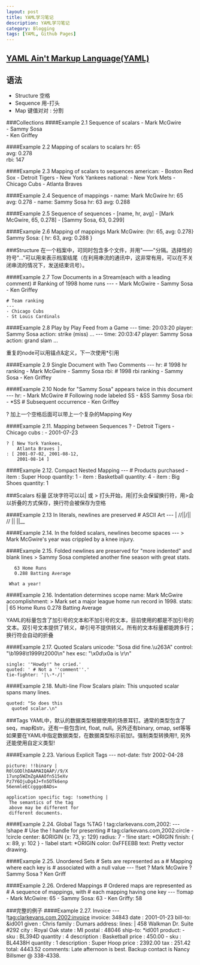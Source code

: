 ```yaml
---
layout: post
title: YAML学习笔记
description: YAML学习笔记
category: Blogging
tags: [YAML, Github Pages]
---
```

[YAML Ain't Markup Language(YAML)](http://www.yaml.org/spec/1.2/spec.html)
-----------------------

语法
-------------
- Structure 空格
- Sequence 用-打头
- Map 键值对对 : 分割

###Collections
####Example 2.1 Sequence of scalars
    - Mark McGwire  
    - Sammy Sosa  
    - Ken Griffey  

####Example 2.2 Mapping of scalars to scalars
    hr: 65  
    avg: 0.278  
    rbi: 147  

####Example 2.3 Mapping of scalars to sequences
    american:
    	- Boston Red Sox
    	- Detroit Tigers
    	- New York Yankees
    national:
    	- New York Mets
    	- Chicago Cubs
    	- Atlanta Braves

####Example 2.4 Sequence of mappings
    -
     name: Mark McGwire
     hr: 65
     avg: 0.278
    -
     name: Sammy Sosa
     hr: 63
     avg: 0.288

####Example 2.5 Sequence of sequences
    - [name, hr, avg]
    - [Mark McGwire, 65, 0.278]
    - [Sammy Sosa, 63, 0.299]

####Example 2.6 Mapping of mappings
    Mark McGwire: {hr: 65, avg: 0.278}
    Sammy Sosa: {
    	hr: 63,
    	avg: 0.288
    }

###Structure
在一个档案中，可同时包含多个文件，并用"——"分隔。选择性的符号"..."可以用来表示档案结尾（在利用串流的通讯中，这非常有用，可以在不关闭串流的情况下，发送结束讯号）。

####Example 2.7 Tow Documents in a Stream(each with a leading comment)
    # Ranking of 1998 home runs
    ---
    - Mark McGwire
    - Sammy Sosa
    - Ken Griffey

    # Team ranking
    ---
    - Chicago Cubs
    - St Louis Cardinals

####Example 2.8 Play by Play Feed
    from a Game
    ---
    time: 20:03:20
    player: Sammy Sosa
    action: strike (miss)
    ...
    ---
    time: 20:03:47
    player: Sammy Sosa
    action: grand slam
    ...

重复的node可以用锚点&定义，下一次使用*引用

####Example 2.9 Single Document with Two Comments
    ---
    hr: # 1998 hr ranking
      - Mark McGwire
      - Sammy Sosa
    rbi:
      # 1998 rbi ranking
      - Sammy Sosa
      - Ken Griffey

####Example 2.10 Node for "Sammy Sosa"
appears twice in this document
    ---
    hr:
      - Mark McGwire
      # Following node labeled SS
      - &SS Sammy Sosa
    rbi:
      - *SS # Subsequent occurrence
      - Ken Griffey

? 加上一个空格后面可以带上一个复杂的Mapping Key

####Example 2.11. Mapping between Sequences
    ? - Detroit Tigers
      - Chicago cubs
    :
      - 2001-07-23

    ? [ New York Yankees,
        Atlanta Braves ]
    : [ 2001-07-02, 2001-08-12,
        2001-08-14 ]

####Example 2.12. Compact Nested Mapping
    ---
    # Products purchased
    - item    : Super Hoop
      quantity: 1
    - item    : Basketball
      quantity: 4
    - item    : Big Shoes
      quantity: 1

###Scalars 标量
区块字符可以以| 或 > 打头开始，用|打头会保留换行符，用>会以折叠的方式保存，换行符会被保存为空格

####Example 2.13 In literals, newlines are preserved
    # ASCII Art
    --- |
      \//||\/||
      // ||  ||__

####Example 2.14.  In the folded scalars, newlines become spaces
    --- >
      Mark McGwire's
      year was crippled
      by a knee injury.

####Example 2.15.  Folded newlines are preserved for "more indented" and blank lines
    >
     Sammy Sosa completed another
     fine season with great stats.

       63 Home Runs
       0.288 Batting Average

     What a year!

####Example 2.16.  Indentation determines scope
    name: Mark McGwire
    accomplishment: >
      Mark set a major league
      home run record in 1998.
    stats: |
      65 Home Runs
      0.278 Batting Average

YAML的标量包含了加引号的文本和不加引号的文本，目前使用的都是不加引号的文本。双引号文本提供了转义，单引号不提供转义。所有的文本标量都能跨多行；换行符会自动的折叠

####Example 2.17. Quoted Scalars
    unicode: "Sosa did fine.\u263A"
    control: "\b1998\t1999\t2000\n"
    hex esc: "\x0d\x0a is \r\n"

    single: '"Howdy!" he cried.'
    quoted: ' # Not a ''comment''.'
    tie-fighter: '|\-*-/|'

####Example 2.18. Multi-line Flow Scalars
    plain:
      This unquoted scalar
      spans many lines.

    quoted: "So does this
      quoted scalar.\n"

###Tags
YAML中，默认的数据类型根据使用的场景耳钉。通常的类型包含了seq，map和str。还有一些包含int, float, null。另外还有binary, omap, set等等
如果要在YAML中指定数据类型，在数据类型标示前加!。强制类型转换用!!, 另外还能使用自定义类型!

####Example 2.23. Various Explicit Tags
    ---
    not-date: !!str 2002-04-28

    picture: !!binary |
    R0lGODlhDAAMAIQAAP//9/X
    17unp5WZmZgAAAOfn515eXv
    Pz7Y6OjuDg4J+fn5OTk6enp
    56enmleECcgggoBADs=

    application specific tag: !something |
     The semantics of the tag
     above may be different for
     different documents.

####Example 2.24. Global Tags
    %TAG ! tag:clarkevans.com,2002:
    --- !shape
      # Use the ! handle for presenting
      # tag:clarkevans.com,2002:circle
    - !circle
      center: &ORIGIN {x: 73, y: 129}
      radius: 7
    - !line
      start: *ORIGIN
      finish: { x: 89, y: 102 }
    - !label
      start: *ORIGIN
      color: 0xFFEEBB
      text: Pretty vector drawing.

####Example 2.25. Unordered Sets
    # Sets are represented as a
    # Mapping where each key is
    # associated with a null value
    --- !!set
    ? Mark McGwire
    ? Sammy Sosa
    ? Ken Griff

####Example 2.26. Ordered Mappings
    # Ordered maps are represented as
    # A sequence of mappings, with
    # each mapping having one key
    --- !!omap
    - Mark McGwire: 65
    - Sammy Sosa: 63
    - Ken Griffy: 58

###完整的例子
####Example 2.27. Invoice
    --- !<tag:clarkevans.com,2002:invoice>
    invoice: 34843
    date   : 2001-01-23
    bill-to: &id001
        given  : Chris
        family : Dumars
        address:
            lines: |
                458 Walkman Dr.
                Suite #292
            city    : Royal Oak
            state   : MI
            postal  : 48046
    ship-to: *id001
    product:
        - sku         : BL394D
          quantity    : 4
          description : Basketball
          price       : 450.00
        - sku         : BL4438H
          quantity    : 1
          description : Super Hoop
          price       : 2392.00
    tax  : 251.42
    total: 4443.52
    comments:
        Late afternoon is best.
        Backup contact is Nancy
        Billsmer @ 338-4338.



